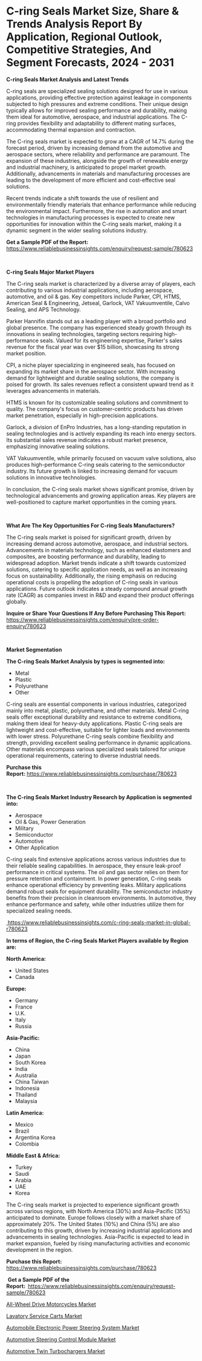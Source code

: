 <p><h1>C-ring Seals Market Size, Share & Trends Analysis Report By Application, Regional Outlook, Competitive Strategies, And Segment Forecasts, 2024 - 2031</h1></p><p><strong>C-ring Seals Market Analysis and Latest Trends</strong></p>
<p><p>C-ring seals are specialized sealing solutions designed for use in various applications, providing effective protection against leakage in components subjected to high pressures and extreme conditions. Their unique design typically allows for improved sealing performance and durability, making them ideal for automotive, aerospace, and industrial applications. The C-ring provides flexibility and adaptability to different mating surfaces, accommodating thermal expansion and contraction.</p><p>The C-ring seals market is expected to grow at a CAGR of 14.7% during the forecast period, driven by increasing demand from the automotive and aerospace sectors, where reliability and performance are paramount. The expansion of these industries, alongside the growth of renewable energy and industrial machinery, is anticipated to propel market growth. Additionally, advancements in materials and manufacturing processes are leading to the development of more efficient and cost-effective seal solutions. </p><p>Recent trends indicate a shift towards the use of resilient and environmentally friendly materials that enhance performance while reducing the environmental impact. Furthermore, the rise in automation and smart technologies in manufacturing processes is expected to create new opportunities for innovation within the C-ring seals market, making it a dynamic segment in the wider sealing solutions industry.</p></p>
<p><strong>Get a Sample PDF of the Report:&nbsp;</strong> <a href="https://www.reliablebusinessinsights.com/enquiry/request-sample/780623?utm_campaign=1719&utm_medium=2&utm_source=Github&utm_content=ia&utm_term=15102024&utm_id=c-ring-seals">https://www.reliablebusinessinsights.com/enquiry/request-sample/780623</a></p>
<p>&nbsp;</p>
<p><strong>C-ring Seals Major Market Players</strong></p>
<p><p>The C-ring seals market is characterized by a diverse array of players, each contributing to various industrial applications, including aerospace, automotive, and oil & gas. Key competitors include Parker, CPI, HTMS, American Seal & Engineering, Jetseal, Garlock, VAT Vakuumventile, Calvo Sealing, and APS Technology.</p><p>Parker Hannifin stands out as a leading player with a broad portfolio and global presence. The company has experienced steady growth through its innovations in sealing technologies, targeting sectors requiring high-performance seals. Valued for its engineering expertise, Parker's sales revenue for the fiscal year was over $15 billion, showcasing its strong market position.</p><p>CPI, a niche player specializing in engineered seals, has focused on expanding its market share in the aerospace sector. With increasing demand for lightweight and durable sealing solutions, the company is poised for growth. Its sales revenues reflect a consistent upward trend as it leverages advancements in materials.</p><p>HTMS is known for its customizable sealing solutions and commitment to quality. The company's focus on customer-centric products has driven market penetration, especially in high-precision applications.</p><p>Garlock, a division of EnPro Industries, has a long-standing reputation in sealing technologies and is actively expanding its reach into energy sectors. Its substantial sales revenue indicates a robust market presence, emphasizing innovative sealing solutions.</p><p>VAT Vakuumventile, while primarily focused on vacuum valve solutions, also produces high-performance C-ring seals catering to the semiconductor industry. Its future growth is linked to increasing demand for vacuum solutions in innovative technologies.</p><p>In conclusion, the C-ring seals market shows significant promise, driven by technological advancements and growing application areas. Key players are well-positioned to capture market opportunities in the coming years.</p></p>
<p>&nbsp;</p>
<p><strong>What Are The Key Opportunities For C-ring Seals Manufacturers?</strong></p>
<p><p>The C-ring seals market is poised for significant growth, driven by increasing demand across automotive, aerospace, and industrial sectors. Advancements in materials technology, such as enhanced elastomers and composites, are boosting performance and durability, leading to widespread adoption. Market trends indicate a shift towards customized solutions, catering to specific application needs, as well as an increasing focus on sustainability. Additionally, the rising emphasis on reducing operational costs is propelling the adoption of C-ring seals in various applications. Future outlook indicates a steady compound annual growth rate (CAGR) as companies invest in R&D and expand their product offerings globally.</p></p>
<p><strong>Inquire or Share Your Questions If Any Before Purchasing This Report:</strong> <a href="https://www.reliablebusinessinsights.com/enquiry/pre-order-enquiry/780623?utm_campaign=1719&utm_medium=2&utm_source=Github&utm_content=ia&utm_term=15102024&utm_id=c-ring-seals">https://www.reliablebusinessinsights.com/enquiry/pre-order-enquiry/780623</a></p>
<p>&nbsp;</p>
<p><strong>Market Segmentation</strong></p>
<p><strong>The C-ring Seals Market Analysis by types is segmented into:</strong></p>
<p><ul><li>Metal</li><li>Plastic</li><li>Polyurethane</li><li>Other</li></ul></p>
<p><p>C-ring seals are essential components in various industries, categorized mainly into metal, plastic, polyurethane, and other materials. Metal C-ring seals offer exceptional durability and resistance to extreme conditions, making them ideal for heavy-duty applications. Plastic C-ring seals are lightweight and cost-effective, suitable for lighter loads and environments with lower stress. Polyurethane C-ring seals combine flexibility and strength, providing excellent sealing performance in dynamic applications. Other materials encompass various specialized seals tailored for unique operational requirements, catering to diverse industrial needs.</p></p>
<p><strong>Purchase this Report:&nbsp;</strong><a href="https://www.reliablebusinessinsights.com/purchase/780623?utm_campaign=1719&utm_medium=2&utm_source=Github&utm_content=ia&utm_term=15102024&utm_id=c-ring-seals">https://www.reliablebusinessinsights.com/purchase/780623</a></p>
<p>&nbsp;</p>
<p><strong>The C-ring Seals Market Industry Research by Application is segmented into:</strong></p>
<p><ul><li>Aerospace</li><li>Oil & Gas, Power Generation</li><li>Military</li><li>Semiconductor</li><li>Automotive</li><li>Other Application</li></ul></p>
<p><p>C-ring seals find extensive applications across various industries due to their reliable sealing capabilities. In aerospace, they ensure leak-proof performance in critical systems. The oil and gas sector relies on them for pressure retention and containment. In power generation, C-ring seals enhance operational efficiency by preventing leaks. Military applications demand robust seals for equipment durability. The semiconductor industry benefits from their precision in cleanroom environments. In automotive, they enhance performance and safety, while other industries utilize them for specialized sealing needs.</p></p>
<p><a href="https://www.reliablebusinessinsights.com/c-ring-seals-market-in-global-r780623?utm_campaign=1719&utm_medium=2&utm_source=Github&utm_content=ia&utm_term=15102024&utm_id=c-ring-seals">&nbsp;https://www.reliablebusinessinsights.com/c-ring-seals-market-in-global-r780623</a></p>
<p><strong>In terms of Region, the C-ring Seals Market Players available by Region are:</strong></p>
<p>
    <p> <strong> North America: </strong>
        <ul>
            <li>United States</li>
            <li>Canada</li>
        </ul>
        </p> 
    <p> <strong> Europe: </strong>
        <ul>
            <li>Germany</li>
            <li>France</li>
            <li>U.K.</li>
            <li>Italy</li>
            <li>Russia</li>
        </ul>
        </p> 
    <p> <strong> Asia-Pacific: </strong>
        <ul>
            <li>China</li>
            <li>Japan</li>
            <li>South Korea</li>
            <li>India</li>
            <li>Australia</li>
            <li>China Taiwan</li>
            <li>Indonesia</li>
            <li>Thailand</li>
            <li>Malaysia</li>
        </ul>
        </p> 
    <p> <strong> Latin America: </strong>
        <ul>
            <li>Mexico</li>
            <li>Brazil</li>
            <li>Argentina Korea</li>
            <li>Colombia</li>
        </ul>
        </p> 
    <p> <strong> Middle East & Africa: </strong>
        <ul>
            <li>Turkey</li>
            <li>Saudi</li>
            <li>Arabia</li>
            <li>UAE</li>
            <li>Korea</li>
        </ul>
    </p>
    </p>
<p><p>The C-ring seals market is projected to experience significant growth across various regions, with North America (30%) and Asia-Pacific (35%) anticipated to dominate. Europe follows closely with a market share of approximately 20%. The United States (10%) and China (5%) are also contributing to this growth, driven by increasing industrial applications and advancements in sealing technologies. Asia-Pacific is expected to lead in market expansion, fueled by rising manufacturing activities and economic development in the region.</p></p>
<p><strong>Purchase this Report: </strong><a href="https://www.reliablebusinessinsights.com/purchase/780623?utm_campaign=1719&utm_medium=2&utm_source=Github&utm_content=ia&utm_term=15102024&utm_id=c-ring-seals">https://www.reliablebusinessinsights.com/purchase/780623</a></p>
<p>&nbsp;<strong>Get a Sample PDF of the Report:&nbsp;&nbsp;</strong><a href="https://www.reliablebusinessinsights.com/enquiry/request-sample/780623?utm_campaign=1719&utm_medium=2&utm_source=Github&utm_content=ia&utm_term=15102024&utm_id=c-ring-seals">https://www.reliablebusinessinsights.com/enquiry/request-sample/780623</a></p>
<p><strong></strong></p>
<p><p><a href="https://www.linkedin.com/pulse/future-ready-strategic-insights-global-all-wheel-drive-motorcycles-qjcae?utm_campaign=1719&utm_medium=2&utm_source=Github&utm_content=ia&utm_term=15102024&utm_id=c-ring-seals">All-Wheel Drive Motorcycles Market</a></p><p><a href="https://www.linkedin.com/pulse/lavatory-service-carts-market-overview-regional-outlook-competitive-otjcc?utm_campaign=1719&utm_medium=2&utm_source=Github&utm_content=ia&utm_term=15102024&utm_id=c-ring-seals">Lavatory Service Carts Market</a></p><p><a href="https://github.com/JakirUddin651/Market-Research-Report-List-1/blob/main/automobile-electronic-power-steering-system-market.md?utm_campaign=1719&utm_medium=2&utm_source=Github&utm_content=ia&utm_term=15102024&utm_id=c-ring-seals">Automobile Electronic Power Steering System Market</a></p><p><a href="https://www.linkedin.com/pulse/automotive-steering-control-module-market-global-regional-gbyfc?utm_campaign=1719&utm_medium=2&utm_source=Github&utm_content=ia&utm_term=15102024&utm_id=c-ring-seals">Automotive Steering Control Module Market</a></p><p><a href="https://www.linkedin.com/pulse/automotive-twin-turbochargers-market-outlook-complete-industry-pxjnc?utm_campaign=1719&utm_medium=2&utm_source=Github&utm_content=ia&utm_term=15102024&utm_id=c-ring-seals">Automotive Twin Turbochargers Market</a></p></p>